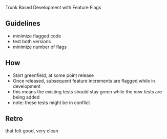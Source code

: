 Trunk Based Development with Feature Flags

## Guidelines

- minimize flagged code
- test both versions
- minimize number of flags

## How

- Start greenfield, at some point release
- Once released, subsequent feature increments are flagged while in development
- this means the existing tests should stay green while the new tests are being added
- note: these tests might be in conflict

## Retro

that felt good, very clean